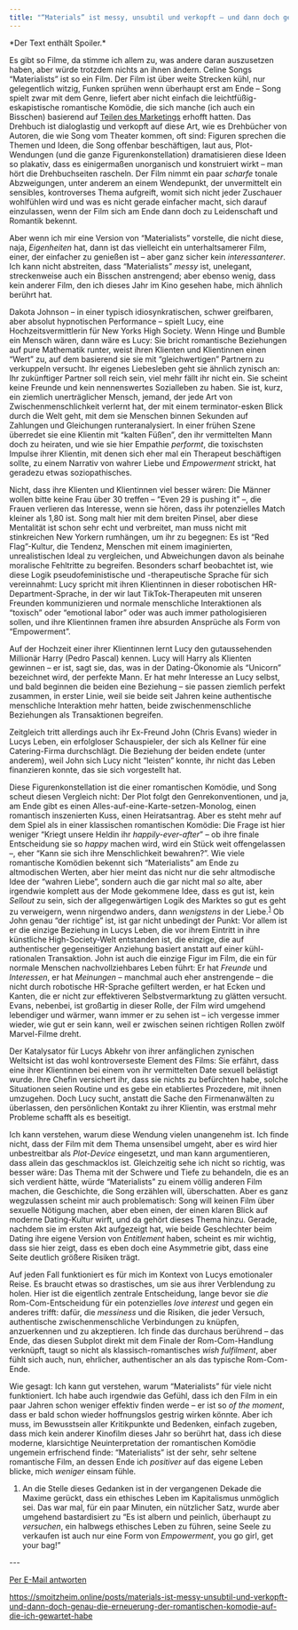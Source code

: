 ```yaml
---
title: "“Materials” ist messy, unsubtil und verkopft – und dann doch genau die Erneuerung der romantischen Komödie, auf die ich gewartet habe"
---
```


<div class="trix-content">*Der Text enthält Spoiler.*

Es gibt so Filme, da stimme ich allem zu, was andere daran auszusetzen haben, aber würde trotzdem nichts an ihnen ändern. Celine Songs “Materialists” ist so ein Film. Der Film ist über weite Strecken kühl, nur gelegentlich witzig, Funken sprühen wenn überhaupt erst am Ende – Song spielt zwar mit dem Genre, liefert aber nicht einfach die leichtfüßig-eskapistische romantische Komödie, die sich manche (ich auch ein Bisschen) basierend auf [Teilen des Marketings](https://www.youtube.com/watch?v=9gjeXsTsxqY) erhofft hatten. Das Drehbuch ist dialoglastig und verkopft auf diese Art, wie es Drehbücher von Autoren, die wie Song vom Theater kommen, oft sind: Figuren sprechen die Themen und Ideen, die Song offenbar beschäftigen, laut aus, Plot-Wendungen (und die ganze Figurenkonstellation) dramatisieren diese Ideen so plakativ, dass es einigermaßen unorganisch und konstruiert wirkt – man hört die Drehbuchseiten rascheln. Der Film nimmt ein paar *scharfe* tonale Abzweigungen, unter anderem an einem Wendepunkt, der unvermittelt ein sensibles, kontroverses Thema aufgreift, womit sich nicht jeder Zuschauer wohlfühlen wird und was es nicht gerade einfacher macht, sich darauf einzulassen, wenn der Film sich am Ende dann doch zu Leidenschaft und Romantik bekennt.

Aber wenn ich mir eine Version von “Materialists” vorstelle, die nicht diese, naja, *Eigenheiten* hat, dann ist das vielleicht ein unterhaltsamerer Film, einer, der einfacher zu genießen ist – aber ganz sicher kein *interessanterer*. Ich kann nicht abstreiten, dass “Materialists” *messy* ist, unelegant, streckenweise auch ein Bisschen anstrengend; aber ebenso wenig, dass kein anderer Film, den ich dieses Jahr im Kino gesehen habe, mich ähnlich berührt hat.

Dakota Johnson – in einer typisch idiosynkratischen, schwer greifbaren, aber absolut hypnotischen Performance – spielt Lucy, eine Hochzeitsvermittlerin für New Yorks High Society. Wenn Hinge und Bumble ein Mensch wären, dann wäre es Lucy: Sie bricht romantische Beziehungen auf pure Mathematik runter, weist ihren Klienten und Klientinnen einen “Wert” zu, auf dem basierend sie sie mit “gleichwertigen” Partnern zu verkuppeln versucht. Ihr eigenes Liebesleben geht sie ähnlich zynisch an: Ihr zukünftiger Partner soll reich sein, viel mehr fällt ihr nicht ein. Sie scheint keine Freunde und kein nennenswertes Sozialleben zu haben. Sie ist, kurz, ein ziemlich unerträglicher Mensch, jemand, der jede Art von Zwischenmenschlichkeit verlernt hat, der mit einem terminator-esken Blick durch die Welt geht, mit dem sie Menschen binnen Sekunden auf Zahlungen und Gleichungen runteranalysiert. In einer frühen Szene überredet sie eine Klientin mit “kalten Füßen”, den ihr vermittelten Mann doch zu heiraten, und wie sie hier Empathie *performt*, die toxischsten Impulse ihrer Klientin, mit denen sich eher mal ein Therapeut beschäftigen sollte, zu einem Narrativ von wahrer Liebe und *Empowerment* strickt, hat geradezu etwas soziopathisches.

Nicht, dass ihre Klienten und Klientinnen viel besser wären: Die Männer wollen bitte keine Frau über 30 treffen – “Even 29 is pushing it” –, die Frauen verlieren das Interesse, wenn sie hören, dass ihr potenzielles Match kleiner als 1,80 ist. Song malt hier mit dem breiten Pinsel, aber diese Mentalität ist schon sehr echt und verbreitet, man muss nicht mit stinkreichen New Yorkern rumhängen, um ihr zu begegnen: Es ist “Red Flag”-Kultur, die Tendenz, Menschen mit einem imaginierten, unrealistischen Ideal zu vergleichen, und Abweichungen davon als beinahe moralische Fehltritte zu begreifen. Besonders scharf beobachtet ist, wie diese Logik pseudofeministische und -therapeutische Sprache für sich vereinnahmt: Lucy spricht mit ihren Klientinnen in dieser robotischen HR-Department-Sprache, in der wir laut TikTok-Therapeuten mit unseren Freunden kommunizieren und normale menschliche Interaktionen als “toxisch” oder “emotional labor” oder was auch immer pathologisieren sollen, und ihre Klientinnen framen ihre absurden Ansprüche als Form von “Empowerment”.

Auf der Hochzeit einer ihrer Klientinnen lernt Lucy den gutaussehenden Millionär Harry (Pedro Pascal) kennen. Lucy will Harry als Klienten gewinnen – er ist, sagt sie, das, was in der Dating-Ökonomie als “Unicorn” bezeichnet wird, der perfekte Mann. Er hat mehr Interesse an Lucy selbst, und bald beginnen die beiden eine Beziehung – sie passen ziemlich perfekt zusammen, in erster Linie, weil sie beide seit Jahren keine authentische menschliche Interaktion mehr hatten, beide zwischenmenschliche Beziehungen als Transaktionen begreifen.

Zeitgleich tritt allerdings auch ihr Ex-Freund John (Chris Evans) wieder in Lucys Leben, ein erfolgloser Schauspieler, der sich als Kellner für eine Catering-Firma durchschlägt. Die Beziehung der beiden endete (unter anderem), weil John sich Lucy nicht “leisten” konnte, ihr nicht das Leben finanzieren konnte, das sie sich vorgestellt hat.

Diese Figurenkonstellation ist die einer romantischen Komödie, und Song scheut diesen Vergleich nicht: Der Plot folgt den Genrekonventionen, und ja, am Ende gibt es einen Alles-auf-eine-Karte-setzen-Monolog, einen romantisch inszenierten Kuss, einen Heiratsantrag. Aber es steht mehr auf dem Spiel als in einer klassischen romantischen Komödie: Die Frage ist hier weniger “Kriegt unsere Heldin ihr *happily-ever-after*” – ob ihre finale Entscheidung sie so *happy* machen wird, wird ein Stück weit offengelassen –, eher “Kann sie sich ihre Menschlichkeit bewahren?”. Wie viele romantische Komödien bekennt sich “Materialists” am Ende zu altmodischen Werten, aber hier meint das nicht nur die sehr altmodische Idee der “wahren Liebe”, sondern auch die gar nicht mal *so* alte, aber irgendwie komplett aus der Mode gekommene Idee, dass es gut ist, kein *Sellout* zu sein, sich der allgegenwärtigen Logik des Marktes so gut es geht zu verweigern, wenn nirgendwo anders, dann *wenigstens* in der Liebe.<sup id="fnref:1">[1](#fn:1)</sup> Ob John genau “der richtige” ist, ist gar nicht unbedingt der Punkt: Vor allem ist er die einzige Beziehung in Lucys Leben, die vor ihrem Eintritt in ihre künstliche High-Society-Welt entstanden ist, die einzige, die auf authentischer gegenseitiger Anziehung basiert anstatt auf einer kühl-rationalen Transaktion. John ist auch die einzige Figur im Film, die ein für normale Menschen nachvollziehbares Leben führt: Er hat *Freunde* und *Interessen*, er hat *Meinungen* – manchmal auch eher anstrengende – die nicht durch robotische HR-Sprache gefiltert werden, er hat Ecken und Kanten, die er nicht zur effektiveren Selbstvermarktung zu glätten versucht. Evans, nebenbei, ist großartig in dieser Rolle, der Film wird umgehend lebendiger und wärmer, wann immer er zu sehen ist – ich vergesse immer wieder, wie gut er sein kann, weil er zwischen seinen richtigen Rollen zwölf Marvel-Filme dreht.

Der Katalysator für Lucys Abkehr von ihrer anfänglichen zynischen Weltsicht ist das wohl kontroverseste Element des Films: Sie erfährt, dass eine ihrer Klientinnen bei einem von ihr vermittelten Date sexuell belästigt wurde. Ihre Chefin versichert ihr, dass sie nichts zu befürchten habe, solche Situationen seien Routine und es gebe ein etabliertes Prozedere, mit ihnen umzugehen. Doch Lucy sucht, anstatt die Sache den Firmenanwälten zu überlassen, den persönlichen Kontakt zu ihrer Klientin, was erstmal mehr Probleme schafft als es beseitigt.

Ich kann verstehen, warum diese Wendung vielen unangenehm ist. Ich finde nicht, dass der Film mit dem Thema unsensibel umgeht, aber es wird hier unbestreitbar als *Plot-Device* eingesetzt, und man kann argumentieren, dass allein das geschmacklos ist. Gleichzeitig sehe ich nicht so richtig, was besser wäre: Das Thema mit der Schwere und Tiefe zu behandeln, die es an sich verdient hätte, würde “Materialists” zu einem völlig anderen Film machen, die Geschichte, die Song erzählen will, überschatten. Aber es ganz wegzulassen scheint mir auch problematisch: Song will keinen Film über sexuelle Nötigung machen, aber eben einen, der einen klaren Blick auf moderne Dating-Kultur wirft, und da gehört dieses Thema hinzu. Gerade, nachdem sie im ersten Akt aufgezeigt hat, wie beide Geschlechter beim Dating ihre eigene Version von *Entitlement* haben, scheint es mir wichtig, dass sie hier zeigt, dass es eben doch eine Asymmetrie gibt, dass eine Seite deutlich größere Risiken trägt.

Auf jeden Fall funktioniert es für mich im Kontext von Lucys emotionaler Reise. Es braucht etwas so drastisches, um sie aus ihrer Verblendung zu holen. Hier ist die eigentlich zentrale Entscheidung, lange bevor sie *die* Rom-Com-Entscheidung für ein potenzielles *love interest* und gegen ein anderes trifft: dafür, die *messiness* und die Risiken, die jeder Versuch, authentische zwischenmenschliche Verbindungen zu knüpfen, anzuerkennen und zu akzeptieren. Ich finde das durchaus berührend – das Ende, das diesen Subplot direkt mit dem Finale der Rom-Com-Handlung verknüpft, taugt so nicht als klassisch-romantisches *wish fulfilment*, aber fühlt sich auch, nun, ehrlicher, authentischer an als das typische Rom-Com-Ende.

Wie gesagt: Ich kann gut verstehen, warum “Materialists” für viele nicht funktioniert. Ich habe auch irgendwie das Gefühl, dass ich den Film in ein paar Jahren schon weniger effektiv finden werde – er ist so *of the moment*, dass er bald schon wieder hoffnungslos gestrig wirken könnte. Aber ich muss, im Bewusstsein aller Kritikpunkte und Bedenken, einfach zugeben, dass mich kein anderer Kinofilm dieses Jahr so berührt hat, dass ich diese moderne, klarsichtige Neuinterpretation der romantischen Komödie ungemein erfrischend finde: “Materialists” ist der sehr, sehr seltene romantische Film, an dessen Ende ich *positiver* auf das eigene Leben blicke, mich *weniger* einsam fühle.

1. An die Stelle dieses Gedanken ist in der vergangenen Dekade die Maxime gerückt, dass ein ethisches Leben im Kapitalismus unmöglich sei. Das war mal, für ein paar Minuten, ein nützlicher Satz, wurde aber umgehend bastardisiert zu “Es ist albern und peinlich, überhaupt zu *versuchen*, ein halbwegs ethisches Leben zu führen, seine Seele zu verkaufen ist auch nur eine Form von *Empowerment*, you go girl, get your bag!”

</div>  
---

  
[Per E-Mail antworten](https://letterbird.co/smoitzheim?subject=Re%3A%20%E2%80%9CMaterials%E2%80%9D%20ist%20messy%2C%20unsubtil%20und%20verkopft%20%E2%80%93%20und%20dann%20doch%20genau%20die%20Erneuerung%20der%20romantischen%20Kom%C3%B6die%2C%20auf%20die%20ich%20gewartet%20habe)

https://smoitzheim.online/posts/materials-ist-messy-unsubtil-und-verkopft-und-dann-doch-genau-die-erneuerung-der-romantischen-komodie-auf-die-ich-gewartet-habe
